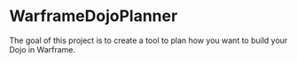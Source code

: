 # WarframeDojoPlanner

The goal of this project is to create a tool to plan how you want to build your Dojo in Warframe.
